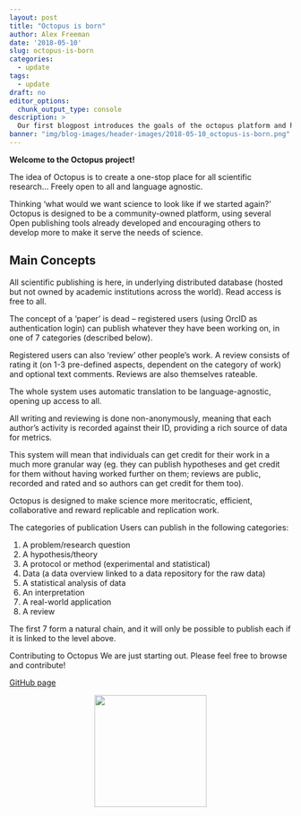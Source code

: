 ```yaml
---
layout: post
title: "Octopus is born"
author: Alex Freeman
date: '2018-05-10'
slug: octopus-is-born
categories:
  - update
tags:
  - update
draft: no
editor_options:
  chunk_output_type: console
description: >
  Our first blogpost introduces the goals of the octopus platform and how we aim to change the way scientific publishing works.
banner: "img/blog-images/header-images/2018-05-10_octopus-is-born.png"
---
```


**Welcome to the Octopus project!**

The idea of Octopus is to create a one-stop place for all scientific research… Freely open to all and language agnostic.

Thinking ‘what would we want science to look like if we started again?’ Octopus is designed to be a community-owned platform, using several Open publishing tools already developed and encouraging others to develop more to make it serve the needs of science.

<!-- more -->

## Main Concepts

All scientific publishing is here, in underlying distributed database (hosted but not owned by academic institutions across the world). Read access is free to all.

The concept of a ‘paper’ is dead – registered users (using OrcID as authentication login) can publish whatever they have been working on, in one of 7 categories (described below).

Registered users can also ‘review’ other people’s work. A review consists of rating it (on 1-3 pre-defined aspects, dependent on the category of work) and optional text comments. Reviews are also themselves rateable.

The whole system uses automatic translation to be language-agnostic, opening up access to all.

All writing and reviewing is done non-anonymously, meaning that each author’s activity is recorded against their ID, providing a rich source of data for metrics.

This system will mean that individuals can get credit for their work in a much more granular way (eg. they can publish hypotheses and get credit for them without having worked further on them; reviews are public, recorded and rated and so authors can get credit for them too).

Octopus is designed to make science more meritocratic, efficient, collaborative and reward replicable and replication work.

The categories of publication Users can publish in the following categories:

1. A problem/research question
2. A hypothesis/theory
3. A protocol or method (experimental and statistical)
4. Data (a data overview linked to a data repository for the raw data)
5. A statistical analysis of data
6. An interpretation
7. A real-world application
8. A review

The first 7 form a natural chain, and it will only be possible to publish each if it is linked to the level above.

Contributing to Octopus We are just starting out. Please feel free to browse and contribute!

[GitHub page](https://github.com/octopus-hypothesis)

<center><img src='/img/blog-images/header-images/2018-05-10_octopus-is-born.png' width='200px'></img></center>
